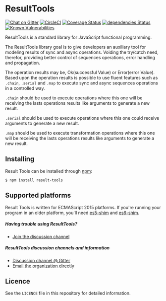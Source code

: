 ResultTools
============

[![Chat on Gitter](https://img.shields.io/gitter/room/result-tools/discussion.svg?style=flat-square)](https://gitter.im/result-tools/discussion)
[![CircleCI](https://circleci.com/gh/rafaelfcads/result-tools.svg?style=svg)](https://circleci.com/gh/rafaelfcads/result-tools)
[![Coverage Status](https://coveralls.io/repos/github/rafaelfcads/result-tools/badge.svg?branch=master)](https://coveralls.io/github/rafaelfcads/result-tools?branch=master)
[![dependencies Status](https://david-dm.org/rafaelfcads/result-tools/status.svg)](https://david-dm.org/rafaelfcads/result-tools)
[![Known Vulnerabilities](https://snyk.io/test/github/rafaelfcads/result-tools/badge.svg?targetFile=package.json)](https://snyk.io/test/github/rafaelfcads/result-tools?targetFile=package.json)


ResultTools is a standard library for JavaScript functional programming.


The ResultTools library goal is to give developers an auxiliary tool for modeling results of sync and async operations. Voiding the try/catch need, therefor, providing better control of sequences operations, error handling and propagation.


The operation results may be, Ok(successful Value) or Error(error Value). Based upon the operation results is   possible to use fluent features such as `.chain`, `.serial` and `.map` to execute sync and async sequences operations in a controlled way.

`.chain` should be used to execute operations where this one will be receiving the lasts operations results like arguments to generate a new result.

`.serial` should be used to execute operations where this one could receive arguments to generate a new result.

`.map` should be used to execute transformation operations where this one will be receiving the lasts operations results like arguments to generate a new result.


## Installing

Result Tools can be installed through [npm][]:

    $ npm install result-tools

## Supported platforms

Result Tools is written for ECMAScript 2015 platforms. If you're running your program in
an older platform, you'll need [es5-shim][] and [es6-shim][].

[es5-shim]: https://github.com/es-shims/es5-shim
[es6-shim]: https://github.com/es-shims/es6-shim


##### Having trouble using ResultTools?

  - [Join the discussion channel][gitter]


##### ResultTools discussion channels and information

  - [Discussion channel @ Gitter][gitter]
  - [Email the organization directly](mailto:resulttoolsfunctionalp@gmail.com)

## Licence

See the `LICENCE` file in this repository for detailed information.

[npm]: https://www.npmjs.com
[gitter]: https://gitter.im/result-tools/discussion


